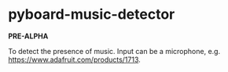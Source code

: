 # pyboard-music-detector

**PRE-ALPHA**

To detect the presence of music. Input can be a microphone, e.g. https://www.adafruit.com/products/1713.

